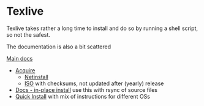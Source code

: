 # Texlive

Texlive takes rather a long time to install and do so by running a shell script, so not the safest.

The documentation is also a bit scattered

[Main docs](https://tug.org/texlive/doc/texlive-en/texlive-en.html)

- [Acquire](https://tug.org/texlive/acquire.html)
    - [Netinstall](https://tug.org/texlive/acquire-netinstall.html)
    - [ISO](https://tug.org/texlive/acquire-iso.html) with checksums, not updated after (yearly) release
- [Docs - in-place install](https://tug.org/texlive/doc/texlive-en/texlive-en.html#opt-in-place) use this with rsync of source files
- [Quick Install](https://tug.org/texlive/quickinstall.html) with mix of instructions for different OSs
